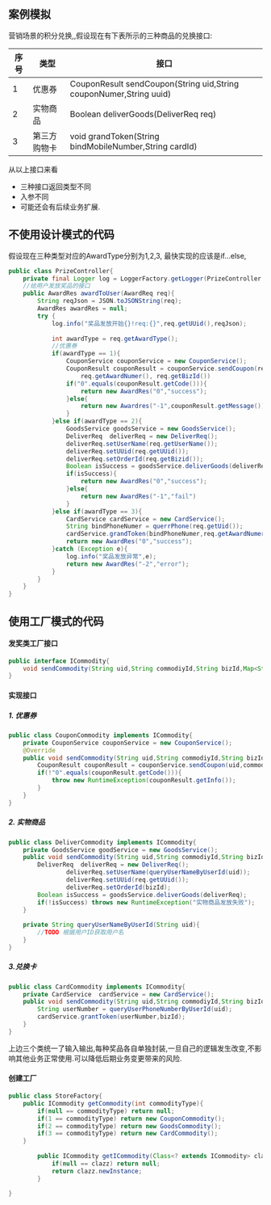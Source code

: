 ## 案例模拟

营销场景的积分兑换,,假设现在有下表所示的三种商品的兑换接口:

| 序号 | 类型         | 接口                                                         |
| ---- | ------------ | ------------------------------------------------------------ |
| 1    | 优惠券       | CouponResult sendCoupon(String uid,String couponNumer,String uuid) |
| 2    | 实物商品     | Boolean deliverGoods(DeliverReq req)                         |
| 3    | 第三方购物卡 | void grandToken(String bindMobileNumber,String cardId)       |

从以上接口来看

*  三种接口返回类型不同
* 入参不同
* 可能还会有后续业务扩展.



## 不使用设计模式的代码

假设现在三种类型对应的AwardType分别为1,2,3, 最快实现的应该是if...else,

```java
public class PrizeController{
    private final Logger log = LoggerFactory.getLogger(PrizeController.class);
    //给用户发放奖品的接口
    public AwardRes awardToUser(AwardReq req){
        String reqJson = JSON.toJSONString(req);
        AwardRes awardRes = null;
        try {
            log.info("奖品发放开始{}!req:{}",req.getUUid(),reqJson);
			
           	int awardType = req.getAwardType();
            //优惠券
            if(awardType == 1){
                CouponService couponService = new CouponService();
                CouponResult couponResult = couponService.sendCoupon(req.getUUid(),
                	req.getAwardNumer(), req.getBizId())
                if("0".equals(couponResult.getCode())){
                    return new AwardRes("0","success");
                }else{
                    return new Awardres("-1",couponResult.getMessage());
                }
            }else if(awardType == 2){
                GoodsService goodsService = new GoodsService();
                DeliverReq  deliverReq = new DeliverReq();
                deliverReq.setUserName(req.getUserName());
                deliverReq.setUUid(req.getUUid());
                deliverReq.setOrderId(req.getBizid());
            	Boolean isSuccess = goodsService.deliverGoods(deliverReq);
                if(isSuccess){
                    return new AwardRes("0","success");
                }else{
                    return new AwardRes("-1","fail")
                }
            }else if(awardType == 3){
                CardService cardService = new CardService();
                String bindPhoneNumer = querrPhone(req.getUid());
                cardService.grandToken(bindPhoneNumer,req.getAwardNumer());
                return new AwardRes("0","success");
            }catch (Exception e){
                log.info("奖品发放异常",e);
                return new AwardRes("-2","error");
            }
        }
    }
}
```



## 使用工厂模式的代码

#### 发奖类工厂接口

```java
public interface ICommodity{
    void sendCommodity(String uid,String commodiyId,String bizId,Map<String,String> extMap) throws Exception;
}
```

#### 实现接口

##### 1. 优惠券

```java
public class CouponCommodity implements ICommodity{
    private CouponService couponService = new CouponService();
    @Override
    public void sendCommodity(String uid,String commodiyId,String bizId,Map<String,String> extMap) throws Exception{
        CouponResult couponResult = couponService.sendCoupon(uid,commodityId,bizId);
        if(!"0".equals(couponResult.getCode())){
            throw new RuntimeException(couponResult.getInfo());
        }
    }
}
```



##### 2. 实物商品

```java
public class DeliverCommodity implements ICommodity{
    private GoodsService goodService = new GoodsService();
    public void sendCommodity(String uid,String commodiyId,String bizId,Map<String,String> extMap) throws Exception{
        DeliverReq  deliverReq = new DeliverReq();
                deliverReq.setUserName(queryUserNameByUserId(uid));
                deliverReq.setUUid(req.getUUid());
                deliverReq.setOrderId(bizId);
        Boolean isSuccess = goodsService.deliverGoods(deliverReq);
        if(!isSuccess) throws new RuntimeException("实物商品发放失败");
    }
    
    private String queryUserNameByUserId(String uid){
        //TODO 根据用户ID获取用户名
    }
}
```



##### 3.兑换卡

```java
public class CardCommodity implements ICommodity{
    private CardService  cardService = new CardService();
    public void sendCommodity(String uid,String commodiyId,String bizId,Map<String,String> extMap) throws Exception{
        String userNumber = queryUserPhoneNumberByUserId(uid);
        cardService.grantToken(userNumber,bizId);
    }
}
```

上边三个类统一了输入输出,每种奖品各自单独封装,一旦自己的逻辑发生改变,不影响其他业务正常使用.可以降低后期业务变更带来的风险.



#### 创建工厂

```java
public class StoreFactory{
    public ICommodity getCommodity(int commodityType){
        if(null == commodityType) return null;
        if(1 == commodityType) return new CouponCommodity();
        if(2 == commodityType) return new GoodsCommodity();
        if(3 == commodityType) return new CardCommodity();
    }
        
        public ICommodity getICommodity(Class<? extends ICommodity> clazz) throws IllegalAccessException,InstantionException{
            if(null == clazz) return null;
            return clazz.newInstance;
        }
    
}
```



